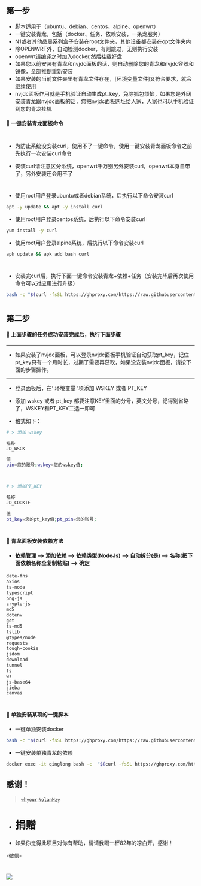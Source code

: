 
## 第一步
- 脚本适用于（ubuntu、debian、centos、alpine、openwrt）
- 一键安装青龙，包括（docker、任务、依赖安装，一条龙服务）
- N1或者其他晶晨系列盒子安装在root文件夹，其他设备都安装在opt文件夹内
- 除OPENWRT外，自动检测docker，有则跳过，无则执行安装
- openwrt请[编译](https://github.com/281677160/build-actions)之时加入docker,然后挂载好盘
- 如果您以前安装有青龙和nvjdc面板的话，则自动删除您的青龙和nvjdc容器和镜像，全部推倒重新安装
- 如果安装的当前文件夹里有青龙文件存在，[环境变量文件]又符合要求，就会继续使用
- nvjdc面板作用就是手机验证自动生成pt_key，免除抓包烦恼，如果您是外网安装青龙跟nvjdc面板的话，您把nvjdc面板网址给人家，人家也可以手机验证到您的青龙挂机

#### 🚩 一键安装青龙面板命令
#
- 为防止系统没安装curl，使用不了一键命令，使用一键安装青龙面板命令之前先执行一次安装curl命令

- 安装curl请注意区分系统，openwrt千万别另外安装curl，openwrt本身自带了，另外安装还会用不了
#

- 使用root用户登录ubuntu或者debian系统，后执行以下命令安装curl
```sh
apt -y update && apt -y install curl
```

- 使用root用户登录centos系统，后执行以下命令安装curl
```sh
yum install -y curl
```

- 使用root用户登录alpine系统，后执行以下命令安装curl
```sh
apk update && apk add bash curl
```
#

- 安装完curl后，执行下面一键命令安装青龙+依赖+任务（安装完毕后再次使用命令可以对应用进行升级）
```sh
bash -c "$(curl -fsSL https://ghproxy.com/https://raw.githubusercontent.com/281677160/ql/main/ql.sh)"
```
#

## 第二步

#### 🚩 上面步骤的任务成功安装完成后，执行下面步骤
---

- 如果安装了nvjdc面板，可以登录nvjdc面板手机验证自动获取pt_key，记住pt_key只有一个月时长，过期了需要再获取，如果没安装nvjdc面板，请按下面的步骤操作。

---

- 登录面板后，在‘ 环境变量 ’项添加 WSKEY 或者 PT_KEY

- 添加 wskey 或者 pt_key 都要注意KEY里面的分号，英文分号，记得别省略了，WSKEY和PT_KEY二选一即可

- 格式如下：

```sh
# > 添加 wskey

名称
JD_WSCK

值
pin=您的账号;wskey=您的wskey值;



# > 添加PT_KEY

名称
JD_COOKIE

值
pt_key=您的pt_key值;pt_pin=您的账号;
```

#
#### 🚩 青龙面板安装依赖方法
- ####  依赖管理 --> 添加依赖 --> 依赖类型(NodeJs) --> 自动拆分(是) --> 名称(把下面依赖名称全复制粘贴) --> 确定 
```sh
date-fns
axios
ts-node
typescript
png-js
crypto-js
md5
dotenv
got
ts-md5
tslib
@types/node
requests
tough-cookie
jsdom
download
tunnel
fs
ws
js-base64
jieba
canvas
```
#
#### 🚩 单独安装某项的一键脚本


- 一键单独安装docker
```sh
bash -c "$(curl -fsSL https://ghproxy.com/https://raw.githubusercontent.com/281677160/ql/main/docker.sh)"
```

- 一键安装单独青龙的依赖
```sh
docker exec -it qinglong bash -c  "$(curl -fsSL https://ghproxy.com/https://raw.githubusercontent.com/281677160/ql/main/npm.sh)"
```
## 感谢！

> [`whyour`](https://github.com/whyour/qinglong)
> [`NolanHzy`](https://github.com/NolanHzy/nvjdcdocker)
#
- # 捐赠
- 如果你觉得此项目对你有帮助，请请我喝一杯82年的凉白开，感谢！

-微信-
# <img src="https://github.com/danshui-git/shuoming/blob/master/doc/weixin4.png" />
#
